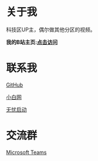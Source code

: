 # 关于我

科技区UP主，偶尔做其他分区的视频。

**我的B站主页:[点击访问](https://space.bilibili.com/3493293100894309)**

# 联系我

[GitHub](https://github.com/NEW-SYSTEM-BSOD-ZFS)

[小白网](https://zy.xbzhan.com/author/108)

[无忧启动](http://bbs.wuyou.net/?fromuid=892973)

# 交流群

[Microsoft Teams](https://teams.live.com/l/invite/FEAHuntyfLEMiyh3gI)
